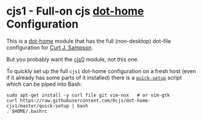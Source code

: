 cjs1 - Full-on cjs [dot-home] Configuration
===========================================

This is a [dot-home] module that has the full (non-desktop) dot-file
configuration for [Curt J. Sampson].

But you probably want the [cjs0] module, not this one.

To quickly set up the full `cjs1` dot-home configuration on a fresh
host (even if it already has some parts of it installed) there is
a [`quick-setup`] script which can be piped into Bash:

    sudo apt-get install -y curl file git vim-nox   # or vim-gtk
    curl https://raw.githubusercontent.com/0cjs/dot-home-cjs1/master/quick-setup | bash
    . $HOME/.bashrc



<!-------------------------------------------------------------------->
[Curt J. Sampson]: https://github.com/0cjs/
[`quick-setup`]: https://raw.githubusercontent.com/0cjs/dot-home-cjs1/master/quick-setup
[cjs0]: https://github.com/dot-home/cjs0/
[dot-home]: https://github.com/dot-home/_dot-home/

